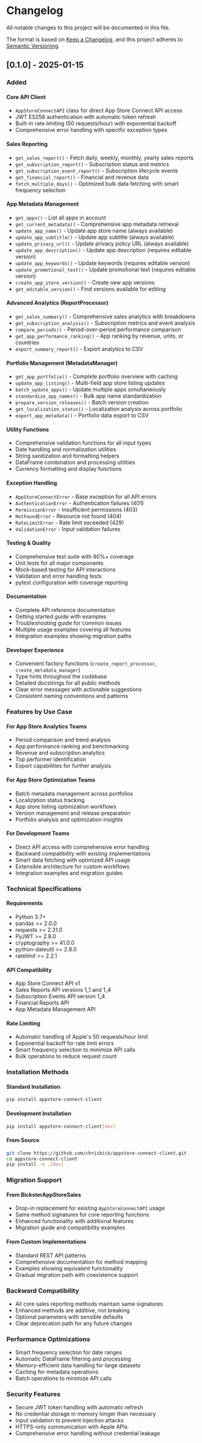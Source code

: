 # Changelog

All notable changes to this project will be documented in this file.

The format is based on [Keep a Changelog](https://keepachangelog.com/en/1.0.0/),
and this project adheres to [Semantic Versioning](https://semver.org/spec/v2.0.0.html).

## [0.1.0] - 2025-01-15

### Added

#### Core API Client
- `AppStoreConnectAPI` class for direct App Store Connect API access
- JWT ES256 authentication with automatic token refresh
- Built-in rate limiting (50 requests/hour) with exponential backoff
- Comprehensive error handling with specific exception types

#### Sales Reporting
- `get_sales_report()` - Fetch daily, weekly, monthly, yearly sales reports
- `get_subscription_report()` - Subscription status and metrics
- `get_subscription_event_report()` - Subscription lifecycle events
- `get_financial_report()` - Financial and revenue data
- `fetch_multiple_days()` - Optimized bulk data fetching with smart frequency selection

#### App Metadata Management
- `get_apps()` - List all apps in account
- `get_current_metadata()` - Comprehensive app metadata retrieval
- `update_app_name()` - Update app store name (always available)
- `update_app_subtitle()` - Update app subtitle (always available)
- `update_privacy_url()` - Update privacy policy URL (always available)
- `update_app_description()` - Update app description (requires editable version)
- `update_app_keywords()` - Update keywords (requires editable version)
- `update_promotional_text()` - Update promotional text (requires editable version)
- `create_app_store_version()` - Create new app versions
- `get_editable_version()` - Find versions available for editing

#### Advanced Analytics (ReportProcessor)
- `get_sales_summary()` - Comprehensive sales analytics with breakdowns
- `get_subscription_analysis()` - Subscription metrics and event analysis
- `compare_periods()` - Period-over-period performance comparison
- `get_app_performance_ranking()` - App ranking by revenue, units, or countries
- `export_summary_report()` - Export analytics to CSV

#### Portfolio Management (MetadataManager)
- `get_app_portfolio()` - Complete portfolio overview with caching
- `update_app_listing()` - Multi-field app store listing updates
- `batch_update_apps()` - Update multiple apps simultaneously
- `standardize_app_names()` - Bulk app name standardization
- `prepare_version_releases()` - Batch version creation
- `get_localization_status()` - Localization analysis across portfolio
- `export_app_metadata()` - Portfolio data export to CSV

#### Utility Functions
- Comprehensive validation functions for all input types
- Date handling and normalization utilities
- String sanitization and formatting helpers
- DataFrame combination and processing utilities
- Currency formatting and display functions

#### Exception Handling
- `AppStoreConnectError` - Base exception for all API errors
- `AuthenticationError` - Authentication failures (401)
- `PermissionError` - Insufficient permissions (403)
- `NotFoundError` - Resource not found (404)
- `RateLimitError` - Rate limit exceeded (429)
- `ValidationError` - Input validation failures

#### Testing & Quality
- Comprehensive test suite with 80%+ coverage
- Unit tests for all major components
- Mock-based testing for API interactions
- Validation and error handling tests
- pytest configuration with coverage reporting

#### Documentation
- Complete API reference documentation
- Getting started guide with examples
- Troubleshooting guide for common issues
- Multiple usage examples covering all features
- Integration examples showing migration paths

#### Developer Experience
- Convenient factory functions (`create_report_processor`, `create_metadata_manager`)
- Type hints throughout the codebase
- Detailed docstrings for all public methods
- Clear error messages with actionable suggestions
- Consistent naming conventions and patterns

### Features by Use Case

#### For App Store Analytics Teams
- Period comparison and trend analysis
- App performance ranking and benchmarking
- Revenue and subscription analytics
- Top performer identification
- Export capabilities for further analysis

#### For App Store Optimization Teams
- Batch metadata management across portfolios
- Localization status tracking
- App store listing optimization workflows
- Version management and release preparation
- Portfolio analysis and optimization insights

#### For Development Teams
- Direct API access with comprehensive error handling
- Backward compatibility with existing implementations
- Smart data fetching with optimized API usage
- Extensible architecture for custom workflows
- Integration examples and migration guides

### Technical Specifications

#### Requirements
- Python 3.7+
- pandas >= 2.0.0
- requests >= 2.31.0
- PyJWT >= 2.8.0
- cryptography >= 41.0.0
- python-dateutil >= 2.8.0
- ratelimit >= 2.2.1

#### API Compatibility
- App Store Connect API v1
- Sales Reports API versions 1_1 and 1_4
- Subscription Events API version 1_4
- Financial Reports API
- App Metadata Management API

#### Rate Limiting
- Automatic handling of Apple's 50 requests/hour limit
- Exponential backoff for rate limit errors
- Smart frequency selection to minimize API calls
- Bulk operations to reduce request count

### Installation Methods

#### Standard Installation
```bash
pip install appstore-connect-client
```

#### Development Installation
```bash
pip install appstore-connect-client[dev]
```

#### From Source
```bash
git clone https://github.com/chrisbick/appstore-connect-client.git
cd appstore-connect-client
pip install -e .[dev]
```

### Migration Support

#### From BicksterAppStoreSales
- Drop-in replacement for existing `AppStoreConnectAPI` usage
- Same method signatures for core reporting functions
- Enhanced functionality with additional features
- Migration guide and compatibility examples

#### From Custom Implementations
- Standard REST API patterns
- Comprehensive documentation for method mapping
- Examples showing equivalent functionality
- Gradual migration path with coexistence support

### Backward Compatibility

- All core sales reporting methods maintain same signatures
- Enhanced methods are additive, not breaking
- Optional parameters with sensible defaults
- Clear deprecation path for any future changes

### Performance Optimizations

- Smart frequency selection for date ranges
- Automatic DataFrame filtering and processing
- Memory-efficient data handling for large datasets
- Caching for metadata operations
- Batch operations to minimize API calls

### Security Features

- Secure JWT token handling with automatic refresh
- No credential storage in memory longer than necessary
- Input validation to prevent injection attacks
- HTTPS-only communication with Apple APIs
- Comprehensive error handling without credential leakage